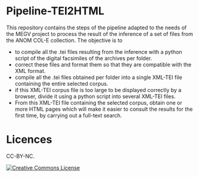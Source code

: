 # Pipeline-TEI2HTML
This repository contains the steps of the pipeline adapted to the needs of the MEGV project to process the result of the inference of a set of files from the ANOM COL-E collection. The objective is to
- to compile all the .tei files resulting from the inference with a python script of the digital facsimiles of the archives per folder.
- correct these files and format them so that they are compatible with the XML format.
- compile all the .tei files obtained per folder into a single XML-TEI file containing the entire selected corpus.
- if this XML-TEI corpus file is too large to be displayed correctly by a browser, divide it using a python script into several XML-TEI files.
- From this XML-TEI file containing the selected corpus, obtain one or more HTML pages which will make it easier to consult the results for the first time, by carrying out a full-text search.

  
# Licences

CC-BY-NC.

<a rel="license" href="https://creativecommons.org/licenses/by/2.0"><img alt="Creative Commons License" style="border-width:0" src="https://upload.wikimedia.org/wikipedia/commons/d/d3/Cc_by-nc_icon.svg" /></a><br /> 
